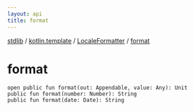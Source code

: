 ```yaml
---
layout: api
title: format
---
```

[stdlib](../../index.md) / [kotlin.template](../index.md) / [LocaleFormatter](index.md) / [format](format.md)

# format

```
open public fun format(out: Appendable, value: Any): Unit
public fun format(number: Number): String
public fun format(date: Date): String
```
